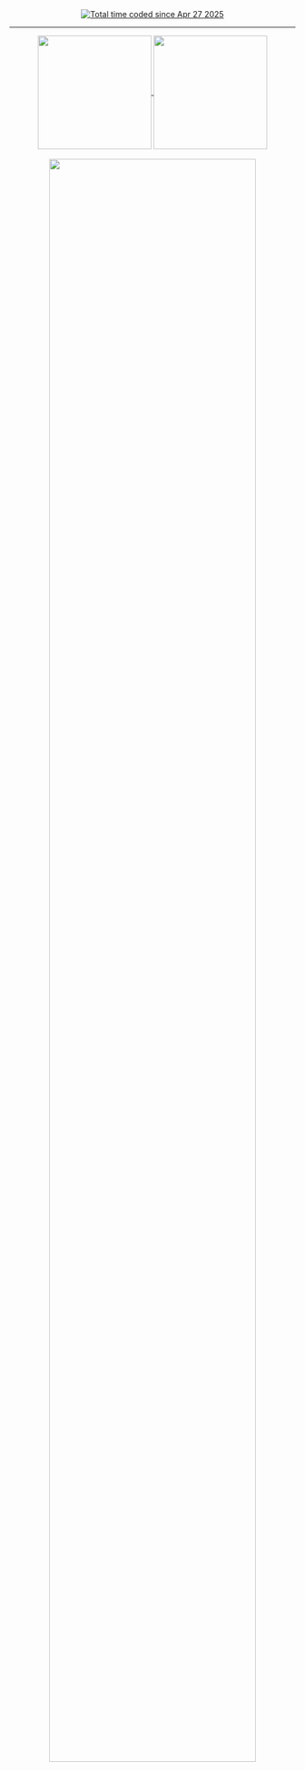 <div align="center">
  <a href="https://wakatime.com/@84a6c8df-51f3-408d-a6de-23c01378b1fe">
    <img src="https://wakatime.com/badge/user/84a6c8df-51f3-408d-a6de-23c01378b1fe.svg" alt="Total time coded since Apr 27 2025" />
  </a>
</div>

<hr />

<div align="center">
  <a href="https://github.com/anuraghazra/github-readme-stats">
    <img height=200 align="center" src="https://github-readme-stats-e059736.vercel.app/api?username=lasuillard&show_icons=true" />
  </a>
  <a href="https://github.com/anuraghazra/github-readme-stats">
    <img height=200 align="center" src="https://github-readme-stats-e059736.vercel.app/api/top-langs/?username=lasuillard&layout=donut&exclude_repo=raindrop-client&hide=markdown,makefile" />
  </a>
</div>

<br />

<div align="center">
  <a href="https://wakatime.com/@84a6c8df-51f3-408d-a6de-23c01378b1fe">
    <img width="85%" align="center" src="https://wakatime.com/share/@lasuillard/ded48ab4-b4d2-4fac-887b-b1d7d14003f3.svg" />
  </a>
</div>
